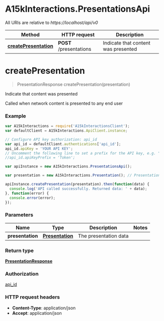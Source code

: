 # A15kInteractions.PresentationsApi

All URIs are relative to *https://localhost/api/v0*

Method | HTTP request | Description
------------- | ------------- | -------------
[**createPresentation**](PresentationsApi.md#createPresentation) | **POST** /presentations | Indicate that content was presented


<a name="createPresentation"></a>
# **createPresentation**
> PresentationResponse createPresentation(presentation)

Indicate that content was presented

Called when network content is presented to any end user

### Example
```javascript
var A15kInteractions = require('A15kInteractionsClient');
var defaultClient = A15kInteractions.ApiClient.instance;

// Configure API key authorization: api_id
var api_id = defaultClient.authentications['api_id'];
api_id.apiKey = 'YOUR API KEY';
// Uncomment the following line to set a prefix for the API key, e.g. "Token" (defaults to null)
//api_id.apiKeyPrefix = 'Token';

var apiInstance = new A15kInteractions.PresentationsApi();

var presentation = new A15kInteractions.Presentation(); // Presentation | The presentation data

apiInstance.createPresentation(presentation).then(function(data) {
  console.log('API called successfully. Returned data: ' + data);
}, function(error) {
  console.error(error);
});

```

### Parameters

Name | Type | Description  | Notes
------------- | ------------- | ------------- | -------------
 **presentation** | [**Presentation**](Presentation.md)| The presentation data | 

### Return type

[**PresentationResponse**](PresentationResponse.md)

### Authorization

[api_id](../README.md#api_id)

### HTTP request headers

 - **Content-Type**: application/json
 - **Accept**: application/json

